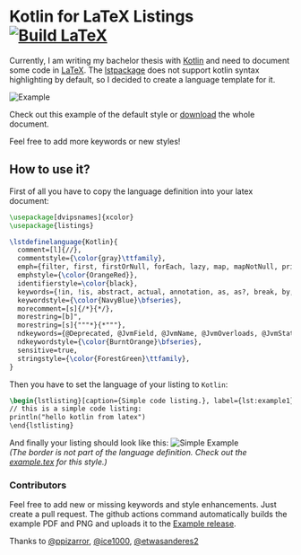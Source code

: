 # Kotlin for LaTeX Listings [![Build LaTeX](https://github.com/cansik/kotlin-latex-listing/actions/workflows/main.yml/badge.svg)](https://github.com/cansik/kotlin-latex-listing/actions/workflows/main.yml)
Currently, I am writing my bachelor thesis with [Kotlin](https://kotlinlang.org/) and need to document some code in [LaTeX](https://www.latex-project.org/). The [lstpackage](https://en.wikibooks.org/wiki/LaTeX/Source_Code_Listings) does not support kotlin syntax highlighting by default, so I decided to create a language template for it.

![Example](https://github.com/cansik/kotlin-latex-listing/releases/download/example/example.png)

Check out this example of the default style or [download](https://github.com/cansik/kotlin-latex-listing/releases/download/example/kotlin_example.pdf) the whole document.

Feel free to add more keywords or new styles!

## How to use it?
First of all you have to copy the language definition into your latex document:

```latex
\usepackage[dvipsnames]{xcolor}
\usepackage{listings}

\lstdefinelanguage{Kotlin}{
  comment=[l]{//},
  commentstyle={\color{gray}\ttfamily},
  emph={filter, first, firstOrNull, forEach, lazy, map, mapNotNull, println},
  emphstyle={\color{OrangeRed}},
  identifierstyle=\color{black},
  keywords={!in, !is, abstract, actual, annotation, as, as?, break, by, catch, class, companion, const, constructor, continue, crossinline, data, delegate, do, dynamic, else, enum, expect, external, false, field, file, final, finally, for, fun, get, if, import, in, infix, init, inline, inner, interface, internal, is, lateinit, noinline, null, object, open, operator, out, override, package, param, private, property, protected, public, receiveris, reified, return, return@, sealed, set, setparam, super, suspend, tailrec, this, throw, true, try, typealias, typeof, val, var, vararg, when, where, while},
  keywordstyle={\color{NavyBlue}\bfseries},
  morecomment=[s]{/*}{*/},
  morestring=[b]",
  morestring=[s]{"""*}{*"""},
  ndkeywords={@Deprecated, @JvmField, @JvmName, @JvmOverloads, @JvmStatic, @JvmSynthetic, Array, Byte, Double, Float, Int, Integer, Iterable, Long, Runnable, Short, String},
  ndkeywordstyle={\color{BurntOrange}\bfseries},
  sensitive=true,
  stringstyle={\color{ForestGreen}\ttfamily},
}
```

Then you have to set the language of your listing to `Kotlin`:

```latex
\begin{lstlisting}[caption={Simple code listing.}, label={lst:example1}, language=Kotlin]
// this is a simple code listing:
println("hello kotlin from latex")
\end{lstlisting}
```

And finally your listing should look like this:
![Simple Example](https://github.com/cansik/kotlin-latex-listing/releases/download/example/simple.png)  
*(The border is not part of the language definition. Check out the [example.tex](example/kotlin_example.tex) for this style.)*

### Contributors
Feel free to add new or missing keywords and style enhancements. Just create a pull request. The github actions command automatically builds the example PDF and PNG and uploads it to the [Example release](https://github.com/cansik/kotlin-latex-listing/releases/tag/example).

Thanks to [@ppizarror](https://github.com/ppizarror), [@ice1000](https://github.com/ice1000), [@etwasanderes2](https://github.com/etwasanderes2/)
